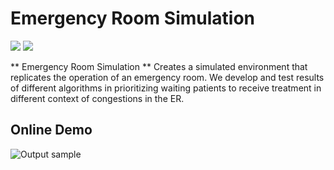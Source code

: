 # Emergency Room Simulation

<a href='https://raw.githubusercontent.com/vivibui/Emergency-Room-Simulation/main/Architecture/ModuleArchitecture.png'><img src='https://img.shields.io/badge/Architecture-View-Green'></a>  <a href='https://github.com/vivibui/Emergency-Room-Simulation/blob/main/VivianBui_ERSimulation.pdf'><img src='https://img.shields.io/badge/Paper-PDF-red'></a>

** Emergency Room Simulation ** Creates a simulated environment that replicates the operation of an emergency room. We develop and test results of different algorithms in prioritizing waiting patients to receive treatment in different context of congestions in the ER. 

## Online Demo
![Output sample](https://www.veed.io/view/cad4eb96-3a62-4522-a488-82e71598372b/showcase)
